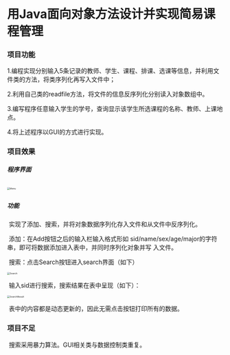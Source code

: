 # 用Java面向对象方法设计并实现简易课程管理

### 项目功能

1.编程实现分别输入5条记录的教师、学生、课程、排课、选课等信息，并利用文件类的方法，将类序列化再写入文件中；

2.利用自己类的readfile方法，将文件的信息反序列化分别读入对象数组中。

3.编写程序任意输入学生的学号，查询显示该学生所选课程的名称、教师、上课地点。

4.将上述程序以GUI的方式进行实现。

### 项目效果

##### 	程序界面

​	<img src="C:\Users\Lin\OneDrive\UESTC\SophomoreFirstSemester\Object-orientedProgrammingJava\JavaExperiment\CourseManagementSystemGUI\images\Menu.png" alt="Menu" style="zoom:38%;" />

##### 	

##### 	功能

​	实现了添加、搜索，并将对象数据序列化存入文件和从文件中反序列化。

​	添加：在Add按钮之后的输入栏输入格式形如 sid/name/sex/age/major的字符串，即可将数据添加进入表中，并同时序列化对象并写	入文件。

​	搜索：点击Search按钮进入search界面（如下）

<img src="C:\Users\Lin\OneDrive\UESTC\SophomoreFirstSemester\Object-orientedProgrammingJava\JavaExperiment\CourseManagementSystemGUI\images\Search.png" alt="Search" style="zoom:38%;" />

​	输入sid进行搜索，搜索结果在表中呈现（如下）：

<img src="C:\Users\Lin\OneDrive\UESTC\SophomoreFirstSemester\Object-orientedProgrammingJava\JavaExperiment\CourseManagementSystemGUI\images\SearchResult.png" alt="SearchResult" style="zoom:38%;" />

​	表中的内容都是动态更新的，因此无需点击按钮打印所有的数据。

### 项目不足

​	搜索采用暴力算法。GUI相关类与数据控制类重复。